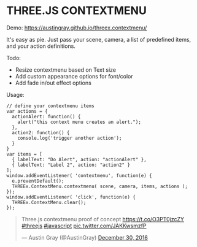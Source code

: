 # THREE.JS CONTEXTMENU

Demo: https://austingray.github.io/threex.contextmenu/

It's easy as pie. Just pass your scene, camera, a list of predefined items, and your action definitions.

Todo:

 - Resize contextmenu based on Text size
 - Add custom appearance options for font/color
 - Add fade in/out effect options

Usage: 

    // define your contextmenu items
    var actions = {
      actionAlert: function() {
        alert("this context menu creates an alert.");
      },
      action2: function() {
        console.log('trigger another action');
      }
    }
    var items = [
      { labelText: "Do Alert", action: "actionAlert" },
      { labelText: "Label 2", action: "action2" }
    ];
    window.addEventListener( 'contextmenu', function(e) {
      e.preventDefault();
      THREEx.ContextMenu.contextmenu( scene, camera, items, actions );
    });
    window.addEventListener( 'click', function(e) {
      THREEx.ContextMenu.clear();
    });

<blockquote class="twitter-video" data-lang="en"><p lang="en" dir="ltr">Three.js contextmenu proof of concept <a href="https://t.co/O3PT0jzcZY">https://t.co/O3PT0jzcZY</a> <a href="https://twitter.com/hashtag/threejs?src=hash">#threejs</a> <a href="https://twitter.com/hashtag/javascript?src=hash">#javascript</a> <a href="https://t.co/JAKKwsmzfP">pic.twitter.com/JAKKwsmzfP</a></p>&mdash; Austin Gray (@AustinGray) <a href="https://twitter.com/AustinGray/status/814704649064349697">December 30, 2016</a></blockquote>
<script async src="//platform.twitter.com/widgets.js" charset="utf-8"></script>